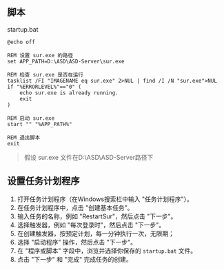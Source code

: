 ## 脚本 

startup.bat

```basic
@echo off

REM 设置 sur.exe 的路径
set APP_PATH=D:\ASD\ASD-Server\sur.exe

REM 检查 sur.exe 是否在运行
tasklist /FI "IMAGENAME eq sur.exe" 2>NUL | find /I /N "sur.exe">NUL
if "%ERRORLEVEL%"=="0" (
    echo sur.exe is already running.
    exit
)

REM 启动 sur.exe
start "" "%APP_PATH%"

REM 退出脚本
exit
```

> 假设 sur.exe 文件在D:\ASD\ASD-Server路径下

## 设置任务计划程序

1. 打开任务计划程序（在Windows搜索栏中输入 "任务计划程序"）。
2. 在任务计划程序中，点击 "创建基本任务"。
3. 输入任务的名称，例如 "RestartSur"，然后点击 "下一步"。
4. 选择触发器，例如 "每次登录时"，然后点击 "下一步"。
5. 在创建触发器，按预定计划，每一分钟执行一次，无限期；
6. 选择 "启动程序" 操作，然后点击 "下一步"。
7. 在 "程序或脚本" 字段中，浏览并选择你保存的 `startup.bat` 文件。
8. 点击 "下一步" 和 "完成" 完成任务的创建。



